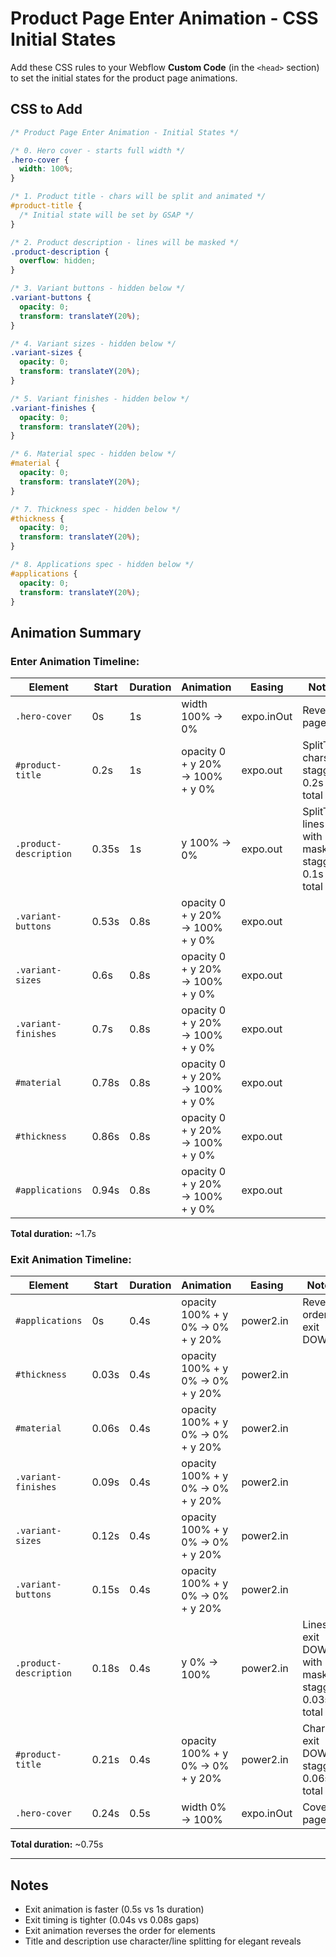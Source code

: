 # Product Page Enter Animation - CSS Initial States

Add these CSS rules to your Webflow **Custom Code** (in the `<head>` section) to set the initial states for the product page animations.

## CSS to Add

```css
/* Product Page Enter Animation - Initial States */

/* 0. Hero cover - starts full width */
.hero-cover {
  width: 100%;
}

/* 1. Product title - chars will be split and animated */
#product-title {
  /* Initial state will be set by GSAP */
}

/* 2. Product description - lines will be masked */
.product-description {
  overflow: hidden;
}

/* 3. Variant buttons - hidden below */
.variant-buttons {
  opacity: 0;
  transform: translateY(20%);
}

/* 4. Variant sizes - hidden below */
.variant-sizes {
  opacity: 0;
  transform: translateY(20%);
}

/* 5. Variant finishes - hidden below */
.variant-finishes {
  opacity: 0;
  transform: translateY(20%);
}

/* 6. Material spec - hidden below */
#material {
  opacity: 0;
  transform: translateY(20%);
}

/* 7. Thickness spec - hidden below */
#thickness {
  opacity: 0;
  transform: translateY(20%);
}

/* 8. Applications spec - hidden below */
#applications {
  opacity: 0;
  transform: translateY(20%);
}
```

## Animation Summary

### **Enter Animation Timeline:**

| Element | Start | Duration | Animation | Easing | Notes |
|---------|-------|----------|-----------|--------|-------|
| `.hero-cover` | 0s | 1s | width 100% → 0% | expo.inOut | Reveals page |
| `#product-title` | 0.2s | 1s | opacity 0 + y 20% → 100% + y 0% | expo.out | SplitText chars, stagger 0.2s total |
| `.product-description` | 0.35s | 1s | y 100% → 0% | expo.out | SplitText lines with mask, stagger 0.1s total |
| `.variant-buttons` | 0.53s | 0.8s | opacity 0 + y 20% → 100% + y 0% | expo.out | |
| `.variant-sizes` | 0.6s | 0.8s | opacity 0 + y 20% → 100% + y 0% | expo.out | |
| `.variant-finishes` | 0.7s | 0.8s | opacity 0 + y 20% → 100% + y 0% | expo.out | |
| `#material` | 0.78s | 0.8s | opacity 0 + y 20% → 100% + y 0% | expo.out | |
| `#thickness` | 0.86s | 0.8s | opacity 0 + y 20% → 100% + y 0% | expo.out | |
| `#applications` | 0.94s | 0.8s | opacity 0 + y 20% → 100% + y 0% | expo.out | |

**Total duration:** ~1.7s

### **Exit Animation Timeline:**

| Element | Start | Duration | Animation | Easing | Notes |
|---------|-------|----------|-----------|--------|-------|
| `#applications` | 0s | 0.4s | opacity 100% + y 0% → 0% + y 20% | power2.in | Reverse order, exit DOWN |
| `#thickness` | 0.03s | 0.4s | opacity 100% + y 0% → 0% + y 20% | power2.in | |
| `#material` | 0.06s | 0.4s | opacity 100% + y 0% → 0% + y 20% | power2.in | |
| `.variant-finishes` | 0.09s | 0.4s | opacity 100% + y 0% → 0% + y 20% | power2.in | |
| `.variant-sizes` | 0.12s | 0.4s | opacity 100% + y 0% → 0% + y 20% | power2.in | |
| `.variant-buttons` | 0.15s | 0.4s | opacity 100% + y 0% → 0% + y 20% | power2.in | |
| `.product-description` | 0.18s | 0.4s | y 0% → 100% | power2.in | Lines exit DOWN with mask, stagger 0.03s total |
| `#product-title` | 0.21s | 0.4s | opacity 100% + y 0% → 0% + y 20% | power2.in | Chars exit DOWN, stagger 0.06s total |
| `.hero-cover` | 0.24s | 0.5s | width 0% → 100% | expo.inOut | Covers page |

**Total duration:** ~0.75s

---

## Notes

- Exit animation is faster (0.5s vs 1s duration)
- Exit timing is tighter (0.04s vs 0.08s gaps)
- Exit animation reverses the order for elements
- Title and description use character/line splitting for elegant reveals

